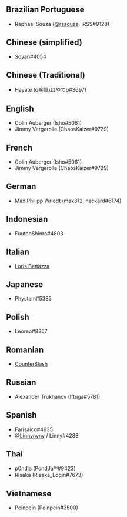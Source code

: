 ## Brazilian Portuguese

- Raphael Souza ([@rssouza](https://twitter.com/rssouza), iRSS#9128)

## Chinese (simplified)

- Soyan#4054

## Chinese (Traditional)

- Hayate (o疾風\はやてo#3697)

## English

- Colin Auberger (Isho#5061)
- Jimmy Vergerolle (ChaosKaizer#9729)

## French

- Colin Auberger (Isho#5061)
- Jimmy Vergerolle (ChaosKaizer#9729)

## German

- Max Philipp Wriedt (max312, hackard#6174)

## Indonesian

- FuutonShinra#4803

## Italian

- [Loris Bettazza](https://github.com/Pustur)

## Japanese

- Phystam#5385

## Polish

- Leoreo#8357

## Romanian

- [CounterSlash](https://github.com/CounterSlash)

## Russian

- Alexander Trukhanov (Iftuga#5781)

## Spanish

- Farisaico#4635
- [@Linnynyny](https://twitter.com/Linnynyny) / Linny#4283

## Thai

- p0ndja (PondJaᵀᴴ#9423)
- Risaka (Risaka_Login#7673)

## Vietnamese

- Peinpein (Peinpein#3500)
